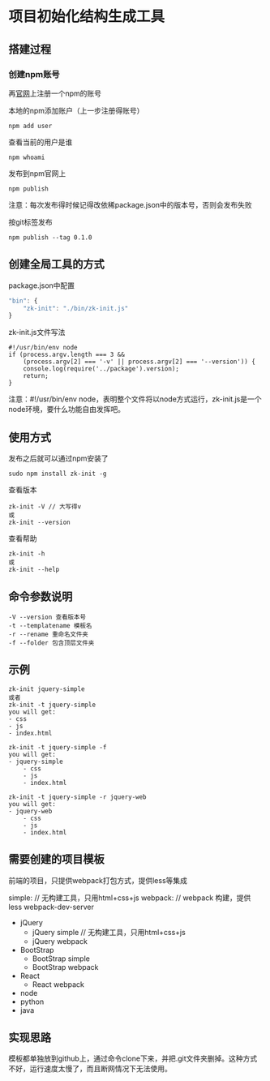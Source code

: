 # 项目初始化结构生成工具

## 搭建过程 

### 创建npm账号
再[官网](https://www.npmjs.com)上注册一个npm的账号

本地的npm添加账户（上一步注册得账号）
```
npm add user
```
查看当前的用户是谁
```
npm whoami
```

发布到npm官网上
```
npm publish
```
注意：每次发布得时候记得改依稀package.json中的版本号，否则会发布失败

按git标签发布
```
npm publish --tag 0.1.0
```

## 创建全局工具的方式
package.json中配置
```javascript
"bin": {
    "zk-init": "./bin/zk-init.js"
}

```
zk-init.js文件写法

```
#!/usr/bin/env node
if (process.argv.length === 3 &&
    (process.argv[2] === '-v' || process.argv[2] === '--version')) {
    console.log(require('../package').version);
    return;
}
```
注意：#!/usr/bin/env node，表明整个文件将以node方式运行，zk-init.js是一个node环境，要什么功能自由发挥吧。
## 使用方式
发布之后就可以通过npm安装了
```
sudo npm install zk-init -g
```
查看版本
```
zk-init -V // 大写得v
或
zk-init --version
```
查看帮助
```
zk-init -h
或
zk-init --help
```
## 命令参数说明
```
-V --version 查看版本号
-t --templatename 模板名
-r --rename 重命名文件夹
-f --folder 包含顶层文件夹
```

## 示例
```
zk-init jquery-simple
或者
zk-init -t jquery-simple
you will get:
- css
- js
- index.html

```

```
zk-init -t jquery-simple -f
you will get:
- jquery-simple
    - css
    - js
    - index.html
```

```
zk-init -t jquery-simple -r jquery-web
you will get:
- jquery-web
    - css
    - js
    - index.html
```

## 需要创建的项目模板
前端的项目，只提供webpack打包方式，提供less等集成

simple: // 无构建工具，只用html+css+js
webpack: // webpack 构建，提供less webpack-dev-server 

- jQuery
    - jQuery simple // 无构建工具，只用html+css+js
    - jQuery webpack
- BootStrap
    - BootStrap simple
    - BootStrap webpack
- React 
    - React webpack
- node 
- python 
- java 

## 实现思路
模板都单独放到github上，通过命令clone下来，并把.git文件夹删掉。这种方式不好，运行速度太慢了，而且断网情况下无法使用。
